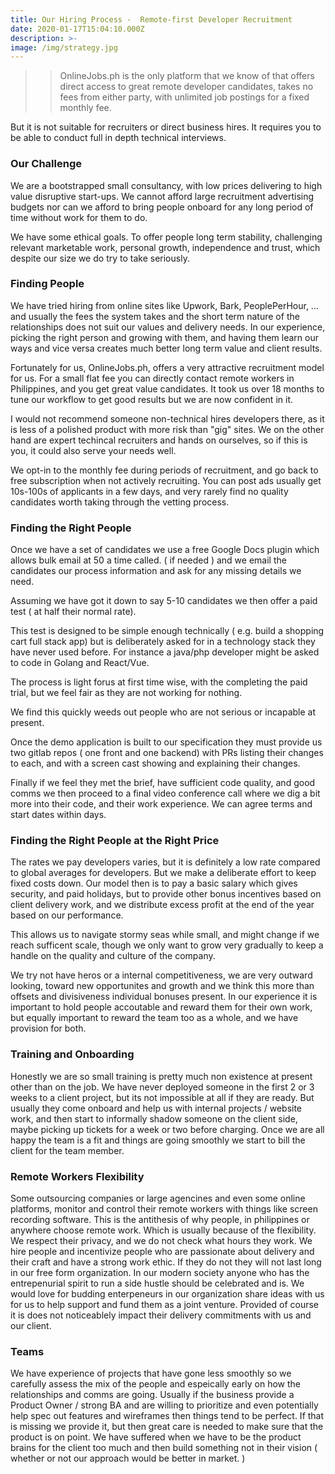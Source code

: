 ```yaml
---
title: Our Hiring Process -  Remote-first Developer Recruitment
date: 2020-01-17T15:04:10.000Z
description: >-
image: /img/strategy.jpg
---
```


>> OnlineJobs.ph is the only platform that we know of that offers direct access to great remote developer candidates, takes no fees from either party, with unlimited job postings for a fixed monthly fee.

 But it is not suitable for recruiters or direct business hires. It requires you to be able to conduct full in depth technical interviews.

### Our Challenge

We are a bootstrapped small consultancy, with low prices delivering to high value disruptive start-ups. We cannot afford large recruitment advertising budgets nor can we afford to bring people onboard for any long period of time without work for them to do. 

We have some ethical goals. To offer people long term stability, challenging relevant marketable work, personal growth, independence and trust, which despite our size we do try to take seriously. 

### Finding People

We have tried hiring from online sites like Upwork, Bark, PeoplePerHour, ... and usually the fees the system takes and the short term nature of the relationships does not suit our values and delivery needs. In our experience, picking the right person and growing with them, and having them learn our ways and vice versa creates much better long term value and client results. 

Fortunately for us, OnlineJobs.ph, offers a very attractive recruitment model for us. For a small flat fee you can directly contact remote workers in Philippines, and you get great value candidates. It took us over 18 months to tune our workflow to get good results but we are now confident in it. 

I would not recommend someone non-technical hires developers there, as it is less of a polished product with more risk than "gig" sites. We on the other hand are expert techincal recruiters and hands on ourselves, so if this is you, it could also serve your needs well.

We opt-in to the monthly fee during periods of recruitment, and go back to free subscription when not actively recruiting. You can post ads usually get 10s-100s of applicants in a few days, and very rarely find no quality candidates worth taking through the vetting process. 

### Finding the Right People

Once we have a set of candidates we use a free Google Docs plugin which allows bulk email at 50 a time called. ( if needed ) and we email the candidates our process information and ask for any missing details we need. 

Assuming we have got it down to say 5-10 candidates we then offer a paid test ( at half their normal rate). 

This test is designed to be simple enough technically ( e.g. build a shopping cart full stack app) but is deliberately asked for in a technology stack they have never used before. For instance a java/php developer might be asked to code in Golang and React/Vue. 

The process is light forus at first time wise, with the completing the paid trial, but we feel fair as they are not working for nothing. 

We find this quickly weeds out people who are not serious or incapable at present.

Once the demo application is built to our specification they must provide us two gitlab repos ( one front and one backend) with PRs listing their changes to each, and with a screen cast showing and explaining their changes. 

Finally if we feel they met the brief, have sufficient code quality, and good comms we then proceed to a final video conference call where we dig a bit more into their code, and their work experience. We can agree terms and start dates within days.

### Finding the Right People at the Right Price

The rates we pay developers varies, but it is definitely a low rate compared to global averages for developers. But we make a deliberate effort to keep fixed costs down. Our model then is to pay a basic salary which gives security, and paid holidays, but to provide other bonus incentives based on client delivery work, and we distribute excess profit at the end of the year based on our performance.

This allows us to navigate stormy seas while small, and might change if we reach sufficent scale, though we only want to grow very gradually to keep a handle on the quality and culture of the company. 

We try not have heros or a internal competitiveness, we are very outward looking, toward new opportunites and growth and we think this more than offsets and divisiveness individual bonuses present. In our experience it is important to hold people accoutable and reward them for their own work, but equally important to reward the team too as a whole, and we have provision for both. 

### Training and Onboarding

Honestly we are so small training is pretty much non existence at present other than on the job. We have never deployed someone in the first 2 or 3 weeks to a client project, but its not impossible at all if they are ready. But usually they come onboard and help us with internal projects / website work, and then start to informally shadow someone on the client side, maybe picking up tickets for a week or two before charging. Once we are all happy the team is a fit and things are going smoothly we start to bill the client for the team member.  

### Remote Workers Flexibility

Some outsourcing companies or large agencines and even some online platforms, monitor and control their remote workers with things like screen recording software. This is the antithesis of why people, in philippines or anywhere choose remote work. Which is usually because of the flexibility. We respect their privacy, and we do not check what hours they work. We hire people and incentivize people who are passionate about delivery and their craft and have a strong work ethic. If they do not they will not last long in our free form organization. In our modern society anyone who has the entrepenurial spirit to run a side hustle should be celebrated and is. We would love for budding enterpeneurs in our organization share ideas with us for us to help support and fund them as a joint venture. Provided of course it is does not noticeablely impact their delivery commitments with us and our client.

### Teams

We have experience of projects that have gone less smoothly so we carefully assess the mix of the people and espeically early on how the relationships and comms are going. Usually if the business provide a Product Owner / strong BA and are willing to prioritize and even potentially help spec out features and wireframes then things tend to be perfect. If that is missing we provide it, but then great care is needed to make sure that the product is on point. We have suffered when we have to be the product brains for the client too much and then build something not in their vision ( whether or not our approach would be better in market. )
